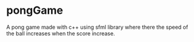 # pongGame
A pong game made with c++ using sfml library where there the speed of the ball increases when the score increase.
